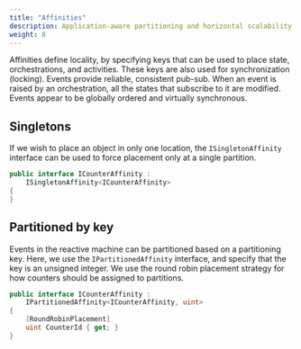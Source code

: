 ```yaml
---
title: "Affinities"
description: Application-aware partitioning and horizontal scalability
weight: 8
---
```


Affinities define locality, by specifying keys that can be used to place state, orchestrations, and activities. These keys are also used for synchronization (locking). Events provide reliable, consistent pub-sub. When an event is raised by an orchestration, all the states that subscribe to it are modified. Events appear to be globally ordered and virtually synchronous.

## Singletons

If we wish to place an object in only one location, the ```ISingletonAffinity``` interface can be used to force placement only at a single partition.

```c#
public interface ICounterAffinity :
    ISingletonAffinity<ICounterAffinity>
{
}
```

## Partitioned by key

Events in the reactive machine can be partitioned based on a partitioning key.  Here, we use the ```IPartitionedAffinity``` interface, and specify that the key is an unsigned integer.  We use the round robin placement strategy for how counters should be assigned to partitions.

```c#
public interface ICounterAffinity :
    IPartitionedAffinity<ICounterAffinity, uint>
{
    [RoundRobinPlacement]
    uint CounterId { get; }
}
```